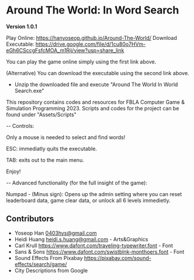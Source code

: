 # Around The World: In Word Search

**Version 1.0.1**

Play Online: https://hanyoseop.github.io/Around-The-World/
Download Executable: https://drive.google.com/file/d/1cu80o7HVm-eGh6CSccgFsfcMOA_m1Rij/view?usp=share_link

You can play the game online simply using the first link above.

(Alternative)
You can download the executable using the second link above.
  - Unzip the downloaded file and execute "Around The World In World Search.exe"

This repository contains codes and resources for FBLA Computer Game & Simulation Programming 2023.
Scripts and codes for the project can be found under "Assets/Scripts"

-- Controls:

Only a mouse is needed to select and find words!

ESC: immediatly quits the executable.

TAB: exits out to the main menu. 

Enjoy!

-- Advanced functionality (for the full insight of the game):

Numpad - (Minus sign): Opens up the admin setting where you can reset leaderboard data, game clear data, or unlock all 6 levels immedietly. 

## Contributors

- Yoseop Han <0403hys@gmail.com>
- Heidi Huang  <heidi.s.huang@gmail.com> - Arts&Graphics
- Carl Krull <https://www.dafont.com/traveling-typewriter.font> - Font
- Sans & Sons <https://www.dafont.com/swistblnk-monthoers.font> - Font
- Sound Effects From Pixabay <https://pixabay.com/sound-effects/search/game/> 
- City Descriptions from Google
